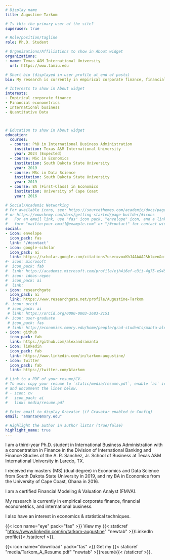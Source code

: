 ```yaml
---
# Display name
title: Augustine Tarkom

# Is this the primary user of the site?
superuser: true

# Role/position/tagline
role: Ph.D. Student

# Organizations/Affiliations to show in About widget
organizations:
- name: Texas A&M International University
  url: https://www.tamiu.edu

# Short bio (displayed in user profile at end of posts)
bio: My research is currently in empirical corporate finance, financial econometrics, and international business.

# Interests to show in About widget
interests:
- Empirical corporate finance
- Financial econometrics
- International business
- Quantitative Data



# Education to show in About widget
education:
  courses:
  - course: PhD in International Business Administration
    institution: Texas A&M International University
    year: 2024 (Expected)
  - course: MSc in Economics
    institution: South Dakota State University
    year: 2019 
  - course: MSc in Data Science
    institution: South Dakota State University
    year: 2019 
  - course: BA (First-Class) in Economics
    institution: University of Cape Coast
    year: 2016

# Social/Academic Networking
# For available icons, see: https://sourcethemes.com/academic/docs/page-builder/#icons
# or https://wowchemy.com/docs/getting-started/page-builder/#icons
#   For an email link, use "fas" icon pack, "envelope" icon, and a link in the
#   form "mailto:your-email@example.com" or "/#contact" for contact widget.
social:
- icon: envelope
  icon_pack: fas
  link: '/#contact'
- icon: google-scholar
  icon_pack: ai
  link: https://scholar.google.com/citations?user=voxKhJ4AAAAJ&hl=en&oi=ao
#- icon: microsoft
#  icon_pack: fab
#  link: https://academic.microsoft.com/profile/ejh4i6ef-e3ii-4g75-e945-542ef9747280/AlexandraManta/no-publications
#- icon: ideas-repec
#  icon_pack: ai
#  link:
- icon: researchgate
  icon_pack: ai
  link: https://www.researchgate.net/profile/Augustine-Tarkom
#- icon: orcid
 # icon_pack: ai
 # link: https://orcid.org/0000-0003-3683-2151
#- icon: user-graduate
 # icon_pack: fas
 # link: http://economics.emory.edu/home/people/grad-students/manta-alexandra.html 
- icon: github
  icon_pack: fab
  link: https://github.com/alexandramanta
- icon: linkedin
  icon_pack: fab
  link: https://www.linkedin.com/in/tarkom-augustine/
- icon: twitter
  icon_pack: fab
  link: https://twitter.com/Atarkom

# Link to a PDF of your resume/CV.
# To use: copy your resume to `static/media/resume.pdf`, enable `ai` icons in `params.toml`, 
# and uncomment the lines below.
# - icon: cv
#   icon_pack: ai
#   link: media/resume.pdf

# Enter email to display Gravatar (if Gravatar enabled in Config)
email: "amanta@emory.edu"

# Highlight the author in author lists? (true/false)
highlight_name: true
---
```


I am a third-year Ph.D. student in International Business Administration with a concentration in Finance in the Division of International Banking and Finance Studies of the A. R. Sanchez, Jr. School of Business at Texas A&M International University in Laredo, TX.

I received my masters (MS) (dual degree) in Economics and Data Science from South Dakota State University in 2019, and my BA in Economics from the University of Cape Coast, Ghana in 2016.

I am a certified Financial Modeling & Valuation Analyst (FMVA).

My research is currently in empirical corporate finance, financial econometrics, and international business.

I also have an interest in economics & statistical techniques.


{{< icon name="eye" pack="fas" >}} View my {{< staticref "https://www.linkedin.com/in/tarkom-augustine" "newtab" >}}LinkedIn profile{{< /staticref >}}.

{{< icon name="download" pack="fas" >}} Get my {{< staticref "media/Tarkom_A_Resume.pdf" "newtab" >}}resumé{{< /staticref >}}.

